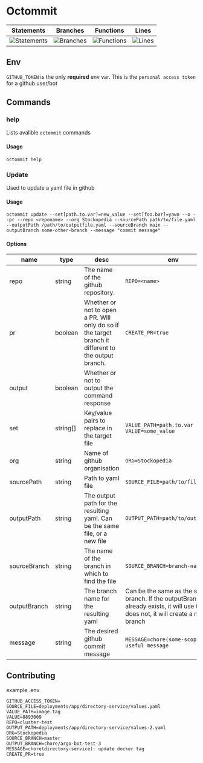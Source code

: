 # Octommit

| Statements                                                                                     | Branches                                                                                      | Functions                                                                                    | Lines                                                                                      |
| ---------------------------------------------------------------------------------------------- | --------------------------------------------------------------------------------------------- | -------------------------------------------------------------------------------------------- | ------------------------------------------------------------------------------------------ |
| ![Statements](https://img.shields.io/badge/Coverage-97.3%25-brightgreen.svg "Make me better!") | ![Branches](https://img.shields.io/badge/Coverage-92.31%25-brightgreen.svg "Make me better!") | ![Functions](https://img.shields.io/badge/Coverage-100%25-brightgreen.svg "Make me better!") | ![Lines](https://img.shields.io/badge/Coverage-97.14%25-brightgreen.svg "Make me better!") |

## Env

`GITHUB_TOKEN` is the only **required** env var. This is the `personal access token` for a github user/bot

## Commands

### help

Lists avalible `octommit` commands

#### Usage

`octommit help`

### Update

Used to update a yaml file in github

#### Usage

```
octommit update --set[path.to.var]=new_value --set[foo.bar]=yawn --o --pr --repo <reponame> --org Stockopedia --sourcePath path/to/file.yaml --outputPath /path/to/outputfile.yaml --sourceBranch main --outputBranch some-other-branch --message "commit message"
```

#### Options

| name         | type     | desc                                                                                                 | env                                                                                                                                     | cli                                                           |
| ------------ | -------- | ---------------------------------------------------------------------------------------------------- | --------------------------------------------------------------------------------------------------------------------------------------- | ------------------------------------------------------------- |
| repo         | string   | The name of the github repository.                                                                   | `REPO=<name>`                                                                                                                           | `--repo <name>`                                               |
| pr           | boolean  | Whether or not to open a PR. Will only do so if the target branch it different to the output branch. | `CREATE_PR=true`                                                                                                                        | `--pr`                                                        |
| output       | boolean  | Whether or not to output the command response                                                        |                                                                                                                                         | `--o`                                                         |
| set          | string[] | Key/value pairs to replace in the target file                                                        | `VALUE_PATH=path.to.var VALUE=some_value`                                                                                               | `--set [path.to.var]=replacement --set [other_var]=new_value` |
| org          | string   | Name of github organisation                                                                          | `ORG=Stockopedia`                                                                                                                       | `--org Stockopedia`                                           |
| sourcePath   | string   | Path to yaml file                                                                                    | `SOURCE_FILE=path/to/file.yaml`                                                                                                         | `--sourcePath path/to/file.yaml`                              |
| outputPath   | string   | The output path for the resulting yaml. Can be the same file, or a new file                          | `OUTPUT_PATH=path/to/output.yaml`                                                                                                       | `--outputPath path/to/output.yaml`                            |
| sourceBranch | string   | The name of the branch in which to find the file                                                     | `SOURCE_BRANCH=branch-name`                                                                                                             | `--sourceBranch branch-name`                                  |
| outputBranch | string   | The branch name for the resulting yaml                                                               | Can be the same as the source branch. If the outputBranch already exists, it will use that/ If it does not, it will create a new branch | `OUTPUT_BRANCH=branch-name`                                   | `--outputBranch branch-name` |
| message      | string   | The desired github commit message                                                                    | `MESSAGE=chore(some-scope): some useful message`                                                                                        | `--message "chore(some-scope): some useful message"`          |

## Contributing

example .env

```
GITHUB_ACCESS_TOKEN=
SOURCE_FILE=deployments/app/directory-service/values.yaml
VALUE_PATH=image.tag
VALUE=8893009
REPO=cluster-test
OUTPUT_PATH=deployments/app/directory-service/values-2.yaml
ORG=Stockopedia
SOURCE_BRANCH=master
OUTPUT_BRANCH=chore/argo-bot-test-3
MESSAGE=chore(directory-service): update docker tag
CREATE_PR=true
```
